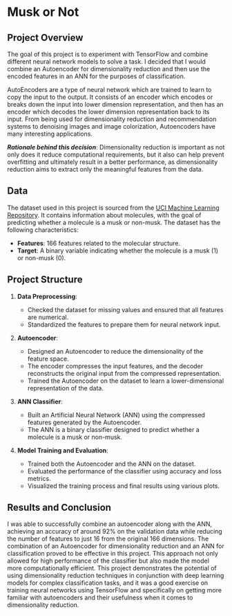 # Musk or Not

## Project Overview
The goal of this project is to experiment with TensorFlow and combine different neural network models to solve a task. I decided that I would combine an Autoencoder for dimensionality reduction and then use the encoded features in an ANN for the purposes of classification.

AutoEncoders are a type of neural network which are trained to learn to copy the input to the output. It consists of an encoder which encodes or breaks down the input into lower dimension representation, and then has an encoder which decodes the lower dimension representation back to its input. From being used for dimensionality reduction and recommendation systems to denoising images and image colorization, Autoencoders have many interesting applications. 

***Rationale behind this decision***:
Dimensionality reduction is important as not only does it reduce computational requirements, but it also can help prevent overfitting and ultimately result in a better performance, as dimensionality reduction aims to extract only the meaningful features from the data.

## Data
The dataset used in this project is sourced from the [UCI Machine Learning Repository](https://archive.ics.uci.edu/dataset/75/musk+version+2). It contains information about molecules, with the goal of predicting whether a molecule is a musk or non-musk. The dataset has the following characteristics:

- **Features**: 166 features related to the molecular structure.
- **Target**: A binary variable indicating whether the molecule is a musk (1) or non-musk (0).

## Project Structure

1. **Data Preprocessing**:
   - Checked the dataset for missing values and ensured that all features are numerical.
   - Standardized the features to prepare them for neural network input.

2. **Autoencoder**:
   - Designed an Autoencoder to reduce the dimensionality of the feature space.
   - The encoder compresses the input features, and the decoder reconstructs the original input from the compressed representation.
   - Trained the Autoencoder on the dataset to learn a lower-dimensional representation of the data.

3. **ANN Classifier**:
   - Built an Artificial Neural Network (ANN) using the compressed features generated by the Autoencoder.
   - The ANN is a binary classifier designed to predict whether a molecule is a musk or non-musk.

4. **Model Training and Evaluation**:
   - Trained both the Autoencoder and the ANN on the dataset.
   - Evaluated the performance of the classifier using accuracy and loss metrics.
   - Visualized the training process and final results using various plots.


## Results and Conclusion
I was able to successfully combine an autoencoder along with the ANN, achieving an accuracy of around 92% on the validation data while reducing the number of features to just 16 from the original 166 dimensions. The combination of an Autoencoder for dimensionality reduction and an ANN for classification proved to be effective in this project. This approach not only allowed for high performance of the classifier but also made the model more computationally efficient. This project demonstrates the potential of using dimensionality reduction techniques in conjunction with deep learning models for complex classification tasks, and it was a good exercise on training neural networks using TensorFlow and specifically on getting more familiar with autoencoders and their usefulness when it comes to dimensionality reduction.
